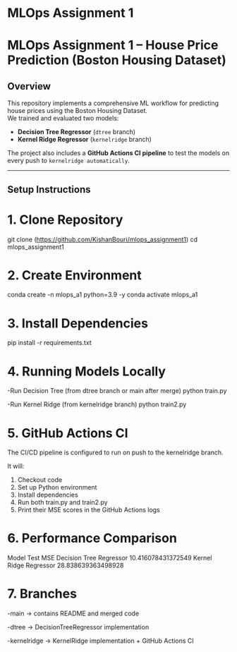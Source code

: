 ﻿# MLOps Assignment 1
# MLOps Assignment 1 – House Price Prediction (Boston Housing Dataset)

##  Overview
This repository implements a comprehensive ML workflow for predicting house prices using the Boston Housing Dataset.  
We trained and evaluated two models:  
- **Decision Tree Regressor** (`dtree` branch)  
- **Kernel Ridge Regressor** (`kernelridge` branch)  

The project also includes a **GitHub Actions CI pipeline** to test the models on every push to `kernelridge automatically`.

---

##  Setup Instructions

# 1. Clone Repository

git clone (https://github.com/KishanBouri/mlops_assignment1)
cd mlops_assignment1

# 2. Create Environment

conda create -n mlops_a1 python=3.9 -y
conda activate mlops_a1

# 3. Install Dependencies

pip install -r requirements.txt

# 4. Running Models Locally
-Run Decision Tree (from dtree branch or main after merge)
python train.py

-Run Kernel Ridge (from kernelridge branch)
python train2.py

# 5.  GitHub Actions CI

The CI/CD pipeline is configured to run on push to the kernelridge branch.

It will:
1. Checkout code
2. Set up Python environment
3. Install dependencies
4. Run both train.py and train2.py
5. Print their MSE scores in the GitHub Actions logs

# 6. Performance Comparison

Model	Test MSE
Decision Tree Regressor	10.416078431372549
Kernel Ridge Regressor	28.838639363498928



# 7. Branches

-main → contains README and merged code

-dtree → DecisionTreeRegressor implementation

-kernelridge → KernelRidge implementation + GitHub Actions CI

